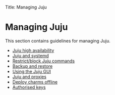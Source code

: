 Title: Managing Juju


# Managing Juju

This section contains guidelines for managing Juju. 

- [Juju high availability](./juju-ha.html)
- [Juju and systemd](./juju-systemd.html)
- [Restrict/block Juju commands](./juju-block.html)
- [Backup and restore](./juju-backup-restore.html)
- [Using the Juju GUI](./juju-gui-management.html)
- [Juju and proxies](./juju-proxies.html)
- [Deploy charms offline](./juju-offline-charms.html)
- [Authorised keys](./juju-authorised-keys.html)
